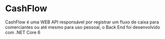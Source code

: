 # CashFlow

CashFlow é uma WEB API responsável por registrar um fluxo de caixa para comerciantes ou até mesmo para uso pessoal, o Back End foi desenvolvido com .NET Core 6